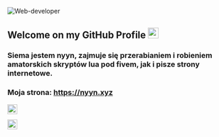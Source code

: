
![Web-developer](https://media.discordapp.net/attachments/831485010497896449/831937019314962472/banner.png)
    
## Welcome on my GitHub Profile <img src="https://github.com/TheDudeThatCode/TheDudeThatCode/blob/master/Assets/Earth.gif" width="24px">

### Siema jestem nyyn, zajmuje się przerabianiem i robieniem amatorskich skryptów lua pod fivem, jak i pisze strony internetowe.

### Moja strona: https://nyyn.xyz

<a href="https://discord.gg/3ngdfCP4u3">
  <img align="left" alt="nyyn_hub | Discord" width="22px" src="https://cdn.jsdelivr.net/npm/simple-icons@3.13.0/icons/discord.svg" />
</a>


<br />
<br />
<a href="https://discord.gg/B3XrsNzZQf">
  <img align="left" alt="nyyn_hub | Discord" width="22px" src="https://media.discordapp.net/attachments/820372196165550080/832145760820658206/elo_dc.png" />
</a>
